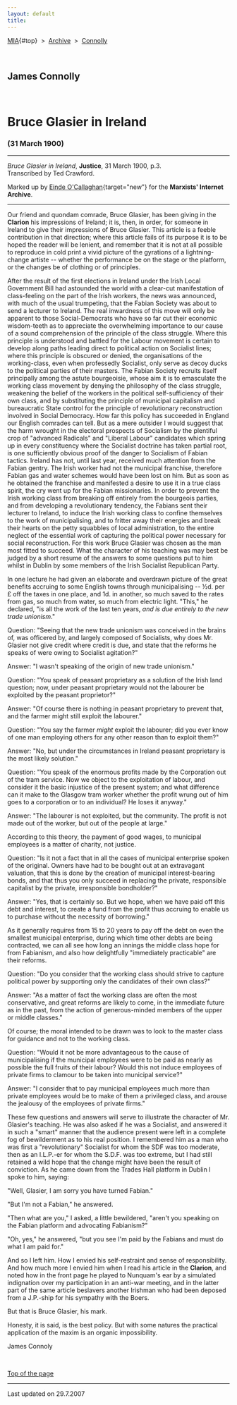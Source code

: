 ```yaml
---
layout: default
title: 
---
```

[MIA](../../../../index.htm){#top}  \> 
[Archive](../../../index.htm)  \>  [Connolly](../../index.htm)

 

## James Connolly

 

# Bruce Glasier in Ireland

### (31 March 1900)

------------------------------------------------------------------------

*Bruce Glasier in Ireland*, **Justice**, 31 March 1900, p.3.\
Transcribed by Ted Crawford.

Marked up by [Einde
O'Callaghan](../../../../admin/volunteers/biographies/eocallaghan.htm){target="new"}
for the **Marxists' Internet Archive**.

------------------------------------------------------------------------

Our friend and quondam comrade, Bruce Glasier, has been giving in the
**Clarion** his impressions of Ireland; it is, then, in order, for
someone in Ireland to give their impressions of Bruce Glasier. This
article is a feeble contribution in that direction; where this article
fails of its purpose it is to be hoped the reader will be lenient, and
remember that it is not at all possible to reproduce in cold print a
vivid picture of the gyrations of a lightning-change artiste -- whether
the performance be on the stage or the platform, or the changes be of
clothing or of principles.

After the result of the first elections in Ireland under the Irish Local
Government Bill had astounded the world with a clear-cut manifestation
of class-feeling on the part of the Irish workers, the news was
announced, with much of the usual trumpeting, that the Fabian Society
was about to send a lecturer to Ireland. The real inwardness of this
move will only be apparent to those Social-Democrats who have so far cut
their economic wisdom-teeth as to appreciate the overwhelming importance
to our cause of a sound comprehension of the principle of the class
struggle. Where this principle is understood and battled for the Labour
movement is certain to develop along paths leading direct to political
action on Socialist lines; where this principle is obscured or denied,
the organisations of the working-class, even when professedly Socialist,
only serve as decoy ducks to the political parties of their masters. The
Fabian Society recruits itself principally among the astute bourgeoisie,
whose aim it is to emasculate the working class movement by denying the
philosophy of the class struggle, weakening the belief of the workers in
the political self-sufficiency of their own class, and by substituting
the principle of municipal capitalism and bureaucratic State control for
the principle of revolutionary reconstruction involved in Social
Democracy. How far this policy has succeeded in England our English
comrades can tell. But as a mere outsider I would suggest that the harm
wrought in the electoral prospects of Socialism by the plentiful crop of
"advanced Radicals" and "Liberal Labour" candidates which spring up in
every constituency where the Socialist doctrine has taken partial root,
is one sufficiently obvious proof of the danger to Socialism of Fabian
tactics. Ireland has not, until last year, received much attention from
the Fabian gentry. The Irish worker had not the municipal franchise,
therefore Fabian gas and water schemes would have been lost on him. But
as soon as he obtained the franchise and manifested a desire to use it
in a true class spirit, the cry went up for the Fabian missionaries. In
order to prevent the Irish working class from breaking off entirely from
the bourgeois parties, and from developing a revolutionary tendency, the
Fabians sent their lecturer to Ireland, to induce the Irish working
class to confine themselves to the work of municipalising, and to
fritter away their energies and break their hearts on the petty
squabbles of local administration, to the entire neglect of the
essential work of capturing the political power necessary for social
reconstruction. For this work Bruce Glasier was chosen as the man most
fitted to succeed. What the character of his teaching was may best be
judged by a short resume of the answers to some questions put to him
whilst in Dublin by some members of the Irish Socialist Republican
Party.

In one lecture he had given an elaborate and overdrawn picture of the
great benefits accruing to some English towns through municipalising --
½d. per £ off the taxes in one place, and 1d. in another, so much saved
to the rates from gas, so much from water, so much from electric light.
"This," he declared, "is all the work of the last ten years, *and is due
entirely to the new trade unionism*."

Question: "Seeing that the new trade unionism was conceived in the
brains of, was officered by, and largely composed of Socialists, why
does Mr. Glasier not give credit where credit is due, and state that the
reforms he speaks of were owing to Socialist agitation?"

Answer: "I wasn't speaking of the origin of new trade unionism."

Question: "You speak of peasant proprietary as a solution of the Irish
land question; now, under peasant proprietary would not the labourer be
exploited by the peasant proprietor?"

Answer: "Of course there is nothing in peasant proprietary to prevent
that, and the farmer might still exploit the labourer."

Question: "You say the farmer *might* exploit the labourer; did you ever
know of one man employing others for any other reason than to exploit
them?"

Answer: "No, but under the circumstances in Ireland peasant proprietary
is the most likely solution."

Question: "You speak of the enormous profits made by the Corporation out
of the tram service. Now we object to the exploitation of labour, and
consider it the basic injustice of the present system; and what
difference can it make to the Glasgow tram worker whether the profit
wrung out of him goes to a corporation or to an individual? He loses it
anyway."

Answer: "The labourer is not exploited, but the community. The profit is
not made out of the worker, but out of the people at large."

According to this theory, the payment of good wages, to municipal
employees is a matter of charity, not justice.

Question: "Is it not a fact that in all the cases of municipal
enterprise spoken of the original. Owners have had to be bought out at
an extravagant valuation, that this is done by the creation of municipal
interest-bearing bonds, and that thus you only succeed in replacing the
private, responsible capitalist by the private, irresponsible
bondholder?"

Answer: "Yes, that is certainly so. But we hope, when we have paid off
this debt and interest, to create a fund from the profit thus accruing
to enable us to purchase without the necessity of borrowing."

As it generally requires from 15 to 20 years to pay off the debt on even
the smallest municipal enterprise, during which time other debts are
being contracted, we can all see how long an innings the middle class
hope for from Fabianism, and also how delightfully "immediately
practicable" are their reforms.

Question: "Do you consider that the working class should strive to
capture political power by supporting only the candidates of their own
class?"

Answer: "As a matter of fact the working class are often the most
conservative, and great reforms are likely to come, in the immediate
future as in the past, from the action of generous-minded members of the
upper or middle classes."

Of course; the moral intended to be drawn was to look to the master
class for guidance and not to the working class.

Question: "Would it not be more advantageous to the cause of
municipalising if the municipal employees were to be paid as nearly as
possible the full fruits of their labour? Would this not induce
employees of private firms to clamour to be taken into municipal
service?"

Answer: "I consider that to pay municipal employees much more than
private employees would be to make of them a privileged class, and
arouse the jealousy of the employees of private firms."

These few questions and answers will serve to illustrate the character
of Mr. Glasier's teaching. He was also asked if he was a Socialist, and
answered it in such a "smart" manner that the audience present were left
in a complete fog of bewilderment as to his real position. I remembered
him as a man who was first a "revolutionary" Socialist for whom the SDF
was too moderate, then as an I.L.P.-er for whom the S.D.F. was too
extreme, but I had still retained a wild hope that the change might have
been the result of conviction. As he came down from the Trades Hall
platform in Dublin I spoke to him, saying:

"Well, Glasier, I am sorry you have turned Fabian."

"But I'm not a Fabian," he answered.

"Then what are you," I asked, a little bewildered, "aren't you speaking
on the Fabian platform and advocating Fabianism?"

"Oh, yes," he answered, "but you see I'm paid by the Fabians and must do
what I am paid for."

And so I left him. How I envied his self-restraint and sense of
responsibility. And how much more I envied him when I read his article
in the **Clarion**, and noted how in the front page he played to
Nunquam's ear by a simulated indignation over my participation in an
anti-war meeting, and in the latter part of the same article beslavers
another Irishman who had been deposed from a J.P.-ship for his sympathy
with the Boers.

But that is Bruce Glasier, his mark.

Honesty, it is said, is the best policy. But with some natures the
practical application of the maxim is an organic impossibility.

James Connoly

 

[Top of the page](#top)

------------------------------------------------------------------------

Last updated on 29.7.2007
